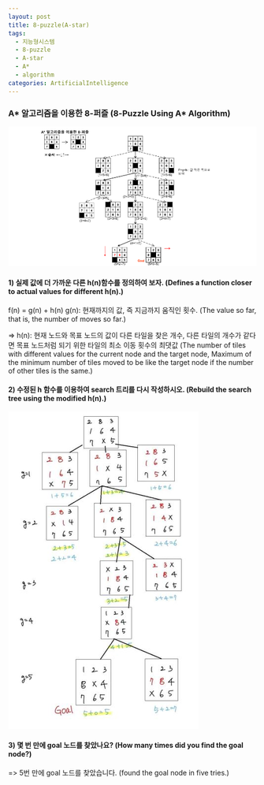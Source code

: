 ```yaml
---
layout: post
title: 8-puzzle(A-star)
tags: 
  - 지능형시스템
  - 8-puzzle
  - A-star
  - A*
  - algorithm
categories: ArtificialIntelligence
---
```


### A* 알고리즘을 이용한 8-퍼즐 (8-Puzzle Using A* Algorithm)

![8puzzle](https://raw.githubusercontent.com/hyeon313/hyeon313.github.io/master/_images/ArtificialIntelligence/8puzzle.png)

#### 1) 실제 값에 더 가까운 다른 h(n)함수를 정의하여 보자. (Defines a function closer to actual values for different h(n).)
f(n) = g(n) + h(n)
g(n): 현재까지의 값, 즉 지금까지 움직인 횟수. (The value so far, that is, the number of moves so far.)

=> h(n): 현재 노드와 목표 노드의 값이 다른 타일을 찾은 개수,
         다른 타일의 개수가 같다면 목표 노드처럼 되기 위한 타일의 최소 이동 횟수의 최댓값
(The number of tiles with different values for the current node and the target node,
Maximum of the minimum number of tiles moved to be like the target node if the number of other tiles is the same.)

#### 2) 수정된 h 함수를 이용하여 search 트리를 다시 작성하시오. (Rebuild the search tree using the modified h(n).)

![search-tree](https://raw.githubusercontent.com/hyeon313/hyeon313.github.io/master/_images/ArtificialIntelligence/search-tree.JPG)

#### 3) 몇 번 만에 goal 노드를 찾았나요? (How many times did you find the goal node?)

=> 5번 만에 goal 노드를 찾았습니다. (found the goal node in five tries.)
